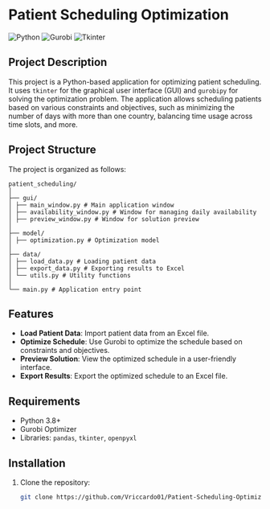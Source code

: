 # Patient Scheduling Optimization

![Python](https://img.shields.io/badge/Python-3.8%2B-blue)
![Gurobi](https://img.shields.io/badge/Gurobi-Optimization-orange)
![Tkinter](https://img.shields.io/badge/Tkinter-GUI-green)


## Project Description

This project is a Python-based application for optimizing patient scheduling. It uses `tkinter` for the graphical user interface (GUI) and `gurobipy` for solving the optimization problem. The application allows scheduling patients based on various constraints and objectives, such as minimizing the number of days with more than one country, balancing time usage across time slots, and more.

## Project Structure

The project is organized as follows:
```
patient_scheduling/
│
├── gui/
│ ├── main_window.py # Main application window
│ ├── availability_window.py # Window for managing daily availability
│ ├── preview_window.py # Window for solution preview
│
├── model/
│ ├── optimization.py # Optimization model
│
├── data/
│ ├── load_data.py # Loading patient data
│ ├── export_data.py # Exporting results to Excel
│ └── utils.py # Utility functions
│
└── main.py # Application entry point
```

## Features
- **Load Patient Data**: Import patient data from an Excel file.
- **Optimize Schedule**: Use Gurobi to optimize the schedule based on constraints and objectives.
- **Preview Solution**: View the optimized schedule in a user-friendly interface.
- **Export Results**: Export the optimized schedule to an Excel file.

## Requirements
- Python 3.8+
- Gurobi Optimizer
- Libraries: `pandas`, `tkinter`, `openpyxl`

## Installation
1. Clone the repository:
   ```bash
   git clone https://github.com/Vriccardo01/Patient-Scheduling-Optimization.git
